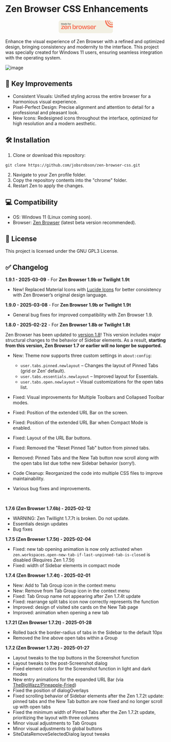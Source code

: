 # Zen Browser CSS Enhancements

<p align="center">
  <a href="https://zen-browser.app"><img height="40" src="https://github.com/heyitszenithyt/zen-browser-badges/blob/fb14dcd72694b7176d141c774629df76af87514e/light/zen-badge-light.png"></a>
</p>

Enhance the visual experience of Zen Browser with a refined and optimized design, bringing consistency and modernity to the interface. This project was specially created for Windows 11 users, ensuring seamless integration with the operating system.

![image](https://github.com/user-attachments/assets/a3bb977b-6f02-4d94-b722-54d718623ab0)


## 🎨 Key Improvements

- Consistent Visuals: Unified styling across the entire browser for a harmonious visual experience.
- Pixel-Perfect Design: Precise alignment and attention to detail for a professional and pleasant look.
- New Icons: Redesigned icons throughout the interface, optimized for high resolution and a modern aesthetic.


## 🛠️ Installation

1. Clone or download this repository:

```
git clone https://github.com/jobsrobson/zen-browser-css.git
```

2. Navigate to your Zen profile folder.
3. Copy the repository contents into the "chrome" folder.
4. Restart Zen to apply the changes.


## 💻 Compatibility

- OS: Windows 11 (Linux coming soon).
- Browser: [Zen Browser](https://zen-browser.app/) (latest beta version recommended).


## 📄 License

This project is licensed under the GNU GPL3 License.


## ✅ Changelog

**1.9.1 - 2025-03-09** - For **Zen Browser 1.9b or Twilight 1.9t**
- New! Replaced Material Icons with [Lucide Icons](lucide.dev) for better consistency with Zen Browser’s original design language.


**1.9.0 - 2025-03-08** - For **Zen Browser 1.9b or Twilight 1.9t**
- General bug fixes for improved compatibility with Zen Browser 1.9.


**1.8.0 - 2025-02-22** - For **Zen Browser 1.8b or Twilight 1.8t**

Zen Browser has been updated to [version 1.8](https://zen-browser.app/release-notes/)! This version includes major structural changes to the behavior of Sidebar elements. As a result, **starting from this version, Zen Browser 1.7 or earlier will no longer be supported.**

- New: Theme now supports three custom settings in ```about:config```:

    - ```user.tabs.pinned.newlayout``` – Changes the layout of Pinned Tabs (grid or Zen’    default).
    - ```user.tabs.essentials.newlayout``` – Improved layout for Essentials.
    - ```user.tabs.open.newlayout``` – Visual customizations for the open tabs list.

- Fixed: Visual improvements for Multiple Toolbars and Collapsed Toolbar modes.
- Fixed: Position of the extended URL Bar on the screen.
- Fixed: Position of the extended URL Bar when Compact Mode is enabled.
- Fixed: Layout of the URL Bar buttons.
- Fixed: Removed the "Reset Pinned Tab" button from pinned tabs.
- Removed: Pinned Tabs and the New Tab button now scroll along with the open tabs list due tothe new Sidebar behavior (sorry!).
- Code Cleanup: Reorganized the code into multiple CSS files to improve maintainability.
- Various bug fixes and improvements.

<br>

**1.7.6 (Zen Browser 1.7.6b) - 2025-02-12**
- WARNING: Zen Twillight 1.7.7t is broken. Do not update.
- Essentials design updates
- Bug fixes

**1.7.5 (Zen Browser 1.7.5t) - 2025-02-04**
- Fixed: new tab opening animation is now only activated when ```zen.workspaces.open-new-tab-if-last-unpinned-tab-is-closed``` is disabled (Requires Zen 1.7.5t)
- Fixed: width of Sidebar elements in compact mode

**1.7.4 (Zen Browser 1.7.4t) - 2025-02-01**
- New: Add to Tab Group icon in the context menu
- New: Remove from Tab Group icon in the context menu
- Fixed: Tab Group name not appearing after Zen 1.7.4t update
- Fixed: rearrange split tabs icon now correctly represents the function
- Improved: design of visited site cards on the New Tab page
- Improved: animation when opening a new tab

**1.7.21 (Zen Browser 1.7.2t) - 2025-01-28**
- Rolled back the border-radius of tabs in the Sidebar to the default 10px
- Removed the line above open tabs within a Group

**1.7.2 (Zen Browser 1.7.2t) - 2025-01-27**
- Layout tweaks to the top buttons in the Screenshot function
- Layout tweaks to the post-Screenshot dialog
- Fixed element colors for the Screenshot function in light and dark modes
- New entry animations for the expanded URL Bar (via [TheBigWazz/Pineapple-Fried](https://github.com/TheBigWazz/Pineapple-Fried/tree/main))
- Fixed the position of dialogOverlays
- Fixed scrolling behavior of Sidebar elements after the Zen 1.7.2t update: pinned tabs and the New Tab button are now fixed and no longer scroll up with open tabs
- Fixed the minimum width of Pinned Tabs after the Zen 1.7.2t update, prioritizing the layout with three columns
- Minor visual adjustments to Tab Groups
- Minor visual adjustments to global buttons
- SiteDataRemoveSelectedDialog layout tweaks